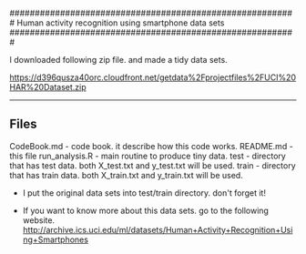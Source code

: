 #########################################################
Human activity recognition using smartphone data sets
#########################################################

I downloaded following zip file. and made a tidy data sets.

https://d396qusza40orc.cloudfront.net/getdata%2Fprojectfiles%2FUCI%20HAR%20Dataset.zip 

-------
Files
-------
CodeBook.md    - code book. it describe how this code works.
README.md      - this file
run_analysis.R - main routine to produce tiny data.
test           - directory that has test data.
                 both X_test.txt and y_test.txt will be used.
train          - directory that has train data.
                 both X_train.txt and y_train.txt will be used.

* I put the original data sets into test/train directory. don't forget it!

* If you want to know more about this data sets. go to the following website.
http://archive.ics.uci.edu/ml/datasets/Human+Activity+Recognition+Using+Smartphones 
